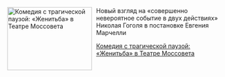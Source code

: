 <!--2025-04-27 15:30:30-->
<div class="yb">
  <div class="rss kino_teatr"><a href="https://www.kino-teatr.ru/teatr/art/teatr/7905/" title="Комедия с трагической паузой: «Женитьба» в Театре Моссовета"><img src="https://www.kino-teatr.ru/art/5/0/7905/poster.jpg" width="196" height="147" align="left" hspace="5" style="margin: 0px 10px 0px 5px" alt="Комедия с трагической паузой: «Женитьба» в Театре Моссовета"/></a>Новый взгляд на «совершенно невероятное событие в двух действиях» Николая Гоголя в постановке Евгения Марчелли <p class="titl"><a href="https://www.kino-teatr.ru/teatr/art/teatr/7905/">Комедия с трагической паузой: «Женитьба» в Театре Моссовета</a></p></div>
</div>
